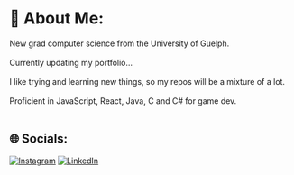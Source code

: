 # 💫 About Me:
New grad computer science from the University of Guelph.<br><br>
Currently updating my portfolio...<br><br>
I like trying and learning new things, so my repos will be a mixture of a lot.<br><br>
Proficient in JavaScript, React, Java, C and C# for game dev.<br><br>


## 🌐 Socials:
[![Instagram](https://img.shields.io/badge/Instagram-%23E4405F.svg?logo=Instagram&logoColor=white)](https://instagram.com/cooopmac) [![LinkedIn](https://img.shields.io/badge/LinkedIn-%230077B5.svg?logo=linkedin&logoColor=white)](https://linkedin.com/in/cooper-macgregor) 



